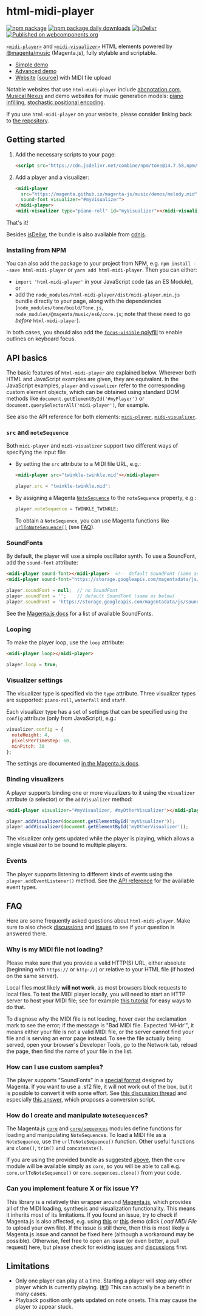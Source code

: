 # html-midi-player

[![npm package](https://badge.fury.io/js/html-midi-player.svg)](https://badge.fury.io/js/html-midi-player)
[![npm package daily downloads](https://badgen.net/npm/dm/html-midi-player)](https://npmjs.com/package/html-midi-player)
[![jsDelivr](https://data.jsdelivr.com/v1/package/npm/html-midi-player/badge?style=rounded)](https://www.jsdelivr.com/package/npm/html-midi-player)
[![Published on webcomponents.org](https://img.shields.io/badge/webcomponents.org-published-blue.svg)](https://www.webcomponents.org/element/html-midi-player)

[`<midi-player>`](https://github.com/cifkao/html-midi-player/blob/master/doc/midi-player.md#midi-player)
and [`<midi-visualizer>`](https://github.com/cifkao/html-midi-player/blob/master/doc/midi-visualizer.md#midi-visualizer)
HTML elements powered by [@magenta/music](https://github.com/magenta/magenta-js/tree/master/music/) (Magenta.js), fully stylable and scriptable.

* [Simple demo](https://codepen.io/cifkao/pen/WNwpLzL)
* [Advanced demo](https://codepen.io/cifkao/pen/GRZxqZN)
* [Website](https://cifkao.github.io/html-midi-player/) [[source](https://github.com/cifkao/html-midi-player/tree/www)] with MIDI file upload

Notable websites that use `html-midi-player` include [abcnotation.com](https://abcnotation.com/), [Musical Nexus](https://musicalnexus.net/) and demo websites for music generation models: [piano infilling](https://jackyhsiung.github.io/piano-infilling-demo/), [stochastic positional encoding](https://cifkao.github.io/spe/).

If you use `html-midi-player` on your website, please consider linking back to [the repository](https://github.com/cifkao/html-midi-player/).

## Getting started

1. Add the necessary scripts to your page:

   ```html
   <script src="https://cdn.jsdelivr.net/combine/npm/tone@14.7.58,npm/@magenta/music@1.23.1/es6/core.js,npm/focus-visible@5,npm/html-midi-player@1.5.0"></script>
   ```

2. Add a player and a visualizer:

   <!---
   ```
   <custom-element-demo>
     <template>
       <script src="https://cdn.jsdelivr.net/combine/npm/tone@14.7.58,npm/@magenta/music@1.23.1/es6/core.js,npm/focus-visible@5,npm/html-midi-player@1.5.0"></script>
       <next-code-block></next-code-block>
     </template>
   </custom-element-demo>
   ```
   -->
   ```html
   <midi-player
     src="https://magenta.github.io/magenta-js/music/demos/melody.mid"
     sound-font visualizer="#myVisualizer">
   </midi-player>
   <midi-visualizer type="piano-roll" id="myVisualizer"></midi-visualizer>
   ```

That's it!

Besides [jsDelivr](https://www.jsdelivr.com/package/npm/html-midi-player), the bundle is also available from [cdnjs](https://cdnjs.com/libraries/html-midi-player).

### Installing from NPM

You can also add the package to your project from NPM, e.g. `npm install --save html-midi-player` or `yarn add html-midi-player`. Then you can either:
- `import 'html-midi-player'` in your JavaScript code (as an ES Module), or
- add the `node_modules/html-midi-player/dist/midi-player.min.js` bundle directly to your page, along with the dependencies (`node_modules/tone/build/Tone.js`, `node_modules/@magenta/music/es6/core.js`; note that these need to go *before* `html-midi-player`).

In both cases, you should also add the [`focus-visible` polyfill](https://github.com/WICG/focus-visible) to enable outlines on keyboard focus.

## API basics

The basic features of `html-midi-player` are explained below. Wherever both HTML and JavaScript examples are given, they are equivalent. In the JavaScript examples, `player` and `visualizer` refer to the corresponding custom element objects, which can be obtained using standard DOM methods like `document.getElementById('#myPlayer')` or `document.querySelectorAll('midi-player')`, for example.

See also the API reference for both elements:
[`midi-player`](https://github.com/cifkao/html-midi-player/blob/master/doc/midi-player.md#midi-player),
[`midi-visualizer`](https://github.com/cifkao/html-midi-player/blob/master/doc/midi-visualizer.md#midi-visualizer).

### `src` and `noteSequence`
Both `midi-player` and `midi-visualizer` support two different ways of specifying the input file:
- By setting the `src` attribute to a MIDI file URL, e.g.:
  ```html
  <midi-player src="twinkle-twinkle.mid"></midi-player>
  ```
  ```javascript
  player.src = "twinkle-twinkle.mid";
  ```
- By assigning a Magenta [`NoteSequence`](https://hello-magenta.glitch.me/#playing-a-notesequence) to the `noteSequence` property, e.g.:
  ```javascript
  player.noteSequence = TWINKLE_TWINKLE;
  ```
  To obtain a `NoteSequence`, you can use Magenta functions like [`urlToNoteSequence()`](https://magenta.github.io/magenta-js/music/modules/_core_.html#urltonotesequence) (see [FAQ](#how-do-i-create-and-manipulate-notesequences)).

### SoundFonts
By default, the player will use a simple oscillator synth. To use a SoundFont, add the `sound-font` attribute:
```html
<midi-player sound-font></midi-player>  <!-- default SoundFont (same as below) -->
<midi-player sound-font="https://storage.googleapis.com/magentadata/js/soundfonts/sgm_plus"></midi-player>
```
```javascript
player.soundFont = null;  // no SoundFont
player.soundFont = '';    // default SoundFont (same as below)
player.soundFont = 'https://storage.googleapis.com/magentadata/js/soundfonts/sgm_plus';
```
See the [Magenta.js docs](https://magenta.github.io/magenta-js/music/index.html#soundfonts) for a list of available SoundFonts.

### Looping
To make the player loop, use the `loop` attribute:
```html
<midi-player loop></midi-player>
```
```javascript
player.loop = true;
```

### Visualizer settings
The visualizer type is specified via the `type` attribute. Three visualizer types are supported: `piano-roll`, `waterfall` and `staff`.

Each visualizer type has a set of settings that can be specified using the `config` attribute (only from JavaScript), e.g.:
```javascript
visualizer.config = {
  noteHeight: 4,
  pixelsPerTimeStep: 60,
  minPitch: 30
};
```
The settings are documented [in the Magenta.js docs](https://magenta.github.io/magenta-js/music/interfaces/_core_visualizer_.visualizerconfig.html).

### Binding visualizers
A player supports binding one or more visualizers to it using the `visualizer` attribute (a selector) or the `addVisualizer` method:
```html
<midi-player visualizer="#myVisualizer, #myOtherVisualizer"></midi-player>
```
```javascript
player.addVisualizer(document.getElementById('myVisualizer'));
player.addVisualizer(document.getElementById('myOtherVisualizer'));
```
The visualizer only gets updated while the player is playing, which allows a single visualizer to be bound to multiple players.

### Events
The player supports listening to different kinds of events using the `player.addEventListener()` method. See the [API reference](https://github.com/cifkao/html-midi-player/blob/master/doc/midi-player.md#events) for the available event types.

## FAQ
Here are some frequently asked questions about `html-midi-player`. Make sure to also check [discussions](https://github.com/cifkao/html-midi-player/discussions) and [issues](https://github.com/cifkao/html-midi-player/issues?q=is%3Aissue) to see if your question is answered there.

### Why is my MIDI file not loading?
Please make sure that you provide a valid HTTP(S) URL, either absolute (beginning with `https://` or `http://`) or relative to your HTML file (if hosted on the same server).

Local files most likely **will not work**, as most browsers block requests to local files. To test the MIDI player locally, you will need to start an HTTP server to host your MIDI file; see for example [this tutorial](https://developer.mozilla.org/en-US/docs/Learn/Common_questions/Tools_and_setup/set_up_a_local_testing_server#running_a_simple_local_http_server) for easy ways to do that.

To diagnose why the MIDI file is not loading, hover over the exclamation mark to see the error; if the message is "Bad MIDI file. Expected 'MHdr'", it means either your file is not a valid MIDI file, or the server cannot find your file and is serving an error page instead. To see the file actually being served, open your browser's Developer Tools, go to the Network tab, reload the page, then find the name of your file in the list.

### How can I use custom samples?
The player supports "SoundFonts" in a [special format](https://github.com/magenta/magenta-js/blob/d8a76682abb0979b985e4b80f6b68b5123b9f8d5/music/src/core/soundfont.ts#L381-L419) designed by Magenta. If you want to use a .sf2 file, it will not work out of the box, but it is possible to convert it with some effort. See [this discussion thread](https://github.com/cifkao/html-midi-player/discussions/43) and especially [this answer](https://github.com/cifkao/html-midi-player/discussions/43#discussioncomment-5439676), which proposes a conversion script.

### How do I create and manipulate `NoteSequence`s?
The Magenta.js [`core`](https://magenta.github.io/magenta-js/music/modules/_core_.html) and [`core/sequences`](https://magenta.github.io/magenta-js/music/modules/_core_sequences_.html) modules define functions for loading and manipulating `NoteSequence`s. To load a MIDI file as a `NoteSequence`, use the `urlToNoteSequence()` function. Other useful functions are `clone()`, `trim()` and `concatenate()`. 

If you are using the provided bundle as suggested [above](#getting-started), then the `core` module will be available simply as `core`, so you will be able to call e.g. `core.urlToNoteSequence()` or `core.sequences.clone()` from your code.

### Can you implement feature X or fix issue Y?
This library is a relatively thin wrapper around [Magenta.js](https://github.com/magenta/magenta-js/), which provides all of the MIDI loading, synthesis and visualization functionality. This means it inherits most of its limitations. If you found an issue, try to check if Magenta.js is also affected, e.g. using [this](https://magenta.github.io/magenta-js/music/demos/player.html) or [this](https://magenta.github.io/magenta-js/music/demos/visualizer.html) demo (click *Load MIDI File* to upload your own file). If the issue is still there, then this is most likely a Magenta.js issue and cannot be fixed here (although a workaround may be possible). Otherwise, feel free to open an issue (or even better, a pull request) here, but please check for existing [issues](https://github.com/cifkao/html-midi-player/issues?q=is%3Aissue) and [discussions](https://github.com/cifkao/html-midi-player/discussions) first.

## Limitations
- Only one player can play at a time. Starting a player will stop any other player which is currently playing. ([#1](https://github.com/cifkao/html-midi-player/issues/1))
  This can actually be a benefit in many cases.
- Playback position only gets updated on note onsets. This may cause the player to appear stuck.
